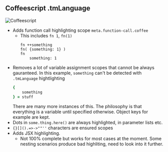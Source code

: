 ## Coffeescript .tmLanguage 

![Coffeescript](http://i.imgur.com/zj6q7yS.png)

- Adds function call highlighting scope `meta.function-call.coffee`
	+ This includes `fn 1`, `fn(1)`
		```
		fn ++something
		fn( {something: 1} )
		fn  
			something: 1
		```
- Removes a lot of variable assignment scopes that cannot be always gauranteed.
	In this example, `something` can't be detected with `.tmLanguage` hightlighting
	```coffee
	{
		something
	} = stuff
	```
	There are many more instances of this. The philosophy is that everything is a variable until specified otherwise. Object keys for example are kept.
- Dots in `some.thing.here()` are always highlighted, in parameter lists etc.
- `{}[]().=>->""''` characters are ensured scopes
- Adds JSX highlighting.
	+ Not 100% complete but works for most cases at the moment. Some nesting scenarios produce bad highliting, need to look into it further.
